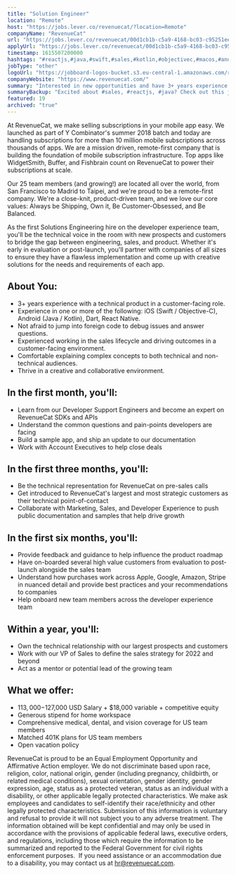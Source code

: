 ```yaml
---
title: "Solution Engineer"
location: "Remote"
host: "https://jobs.lever.co/revenuecat/?location=Remote"
companyName: "RevenueCat"
url: "https://jobs.lever.co/revenuecat/00d1cb1b-c5a9-4168-bc03-c95251ee4fe8"
applyUrl: "https://jobs.lever.co/revenuecat/00d1cb1b-c5a9-4168-bc03-c95251ee4fe8/apply"
timestamp: 1615507200000
hashtags: "#reactjs,#java,#swift,#sales,#kotlin,#objectivec,#macos,#android,#ios,#aws"
jobType: "other"
logoUrl: "https://jobboard-logos-bucket.s3.eu-central-1.amazonaws.com/revenuecat"
companyWebsite: "https://www.revenuecat.com/"
summary: "Interested in new opportunities and have 3+ years experience with a technical product in a customer-facing role? RevenueCat has a job opening for a Solution Engineer."
summaryBackup: "Excited about #sales, #reactjs, #java? Check out this job post!"
featured: 19
archived: "true"
---
```


At RevenueCat, we make selling subscriptions in your mobile app easy. We launched as part of Y Combinator's summer 2018 batch and today are handling subscriptions for more than 10 million mobile subscriptions across thousands of apps. We are a mission driven, remote-first company that is building the foundation of mobile subscription infrastructure. Top apps like WidgetSmith, Buffer, and Fishbrain count on RevenueCat to power their subscriptions at scale.

Our 25 team members (and growing!) are located all over the world, from San Francisco to Madrid to Taipei, and we're proud to be a remote-first company. We're a close-knit, product-driven team, and we love our core values: Always be Shipping, Own it, Be Customer-Obsessed, and Be Balanced.

As the first Solutions Engineering hire on the developer experience team, you'll be the technical voice in the room with new prospects and customers to bridge the gap between engineering, sales, and product. Whether it's early in evaluation or post-launch, you'll partner with companies of all sizes to ensure they have a flawless implementation and come up with creative solutions for the needs and requirements of each app.

## About You:

*   3+ years experience with a technical product in a customer-facing role.
*   Experience in one or more of the following: iOS (Swift / Objective-C), Android (Java / Kotlin), Dart, React Native.
*   Not afraid to jump into foreign code to debug issues and answer questions.
*   Experienced working in the sales lifecycle and driving outcomes in a customer-facing environment.
*   Comfortable explaining complex concepts to both technical and non-technical audiences.
*   Thrive in a creative and collaborative environment.

## In the first month, you'll:

*   Learn from our Developer Support Engineers and become an expert on RevenueCat SDKs and APIs
*   Understand the common questions and pain-points developers are facing
*   Build a sample app, and ship an update to our documentation
*   Work with Account Executives to help close deals

## In the first three months, you'll:

*   Be the technical representation for RevenueCat on pre-sales calls
*   Get introduced to RevenueCat's largest and most strategic customers as their technical point-of-contact
*   Collaborate with Marketing, Sales, and Developer Experience to push public documentation and samples that help drive growth

## In the first six months, you'll:

*   Provide feedback and guidance to help influence the product roadmap
*   Have on-boarded several high value customers from evaluation to post-launch alongside the sales team
*   Understand how purchases work across Apple, Google, Amazon, Stripe in nuanced detail and provide best practices and your recommendations to companies
*   Help onboard new team members across the developer experience team

## Within a year, you'll:

*   Own the technical relationship with our largest prospects and customers
*   Work with our VP of Sales to define the sales strategy for 2022 and beyond
*   Act as a mentor or potential lead of the growing team

## What we offer:

*   $113,000-$127,000 USD Salary + $18,000 variable + competitive equity
*   Generous stipend for home workspace
*   Comprehensive medical, dental, and vision coverage for US team members
*   Matched 401K plans for US team members
*   Open vacation policy

RevenueCat is proud to be an Equal Employment Opportunity and Affirmative Action employer. We do not discriminate based upon race, religion, color, national origin, gender (including pregnancy, childbirth, or related medical conditions), sexual orientation, gender identity, gender expression, age, status as a protected veteran, status as an individual with a disability, or other applicable legally protected characteristics. We make ask employees and candidates to self-identify their race/ethnicity and other legally protected characteristics. Submission of this information is voluntary and refusal to provide it will not subject you to any adverse treatment. The information obtained will be kept confidential and may only be used in accordance with the provisions of applicable federal laws, executive orders, and regulations, including those which require the information to be summarized and reported to the Federal Government for civil rights enforcement purposes.  If you need assistance or an accommodation due to a disability, you may contact us at hr@revenuecat.com.
